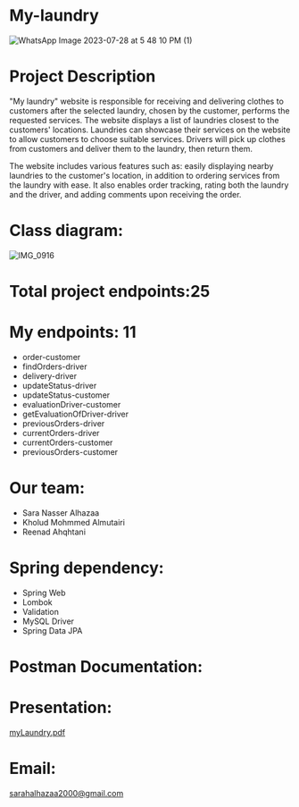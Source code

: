 # My-laundry
![WhatsApp Image 2023-07-28 at 5 48 10 PM (1)](https://github.com/Sarahalhazaa/my-laundry-website-/assets/159685825/bb177f9f-793a-43e6-b1fe-53fda7e0f6bc)


# Project Description
"My laundry" website is responsible for receiving and delivering clothes to customers after the selected laundry, chosen by the customer, performs the requested services. The website displays a list of laundries closest to the customers' locations. Laundries can showcase their services on the website to allow customers to choose suitable services. Drivers will pick up clothes from customers and deliver them to the laundry, then return them.

The website includes various features such as: easily displaying nearby laundries to the customer's location, in addition to ordering services from the laundry with ease. It also enables order tracking, rating both the laundry and the driver, and adding comments upon receiving the order.

# Class diagram:

![IMG_0916](https://github.com/Sarahalhazaa/my-laundry-website-/assets/159685825/edcdb0b8-28ce-4be2-a43e-ff44972d59a0)


# Total project endpoints:25

# My endpoints: 11
- order-customer 
- findOrders-driver 
- delivery-driver 
- updateStatus-driver 
- updateStatus-customer 
- evaluationDriver-customer 
- getEvaluationOfDriver-driver 
- previousOrders-driver 
- currentOrders-driver 
- currentOrders-customer 
- previousOrders-customer 

# Our team:
- Sara Nasser Alhazaa
- Kholud Mohmmed Almutairi
- Reenad Ahqhtani
  
# Spring dependency:
- Spring Web
- Lombok
- Validation
- MySQL Driver
- Spring Data JPA

# Postman Documentation:


# Presentation:
[myLaundry.pdf](https://github.com/Sarahalhazaa/my-laundry-website-/files/15370836/myLaundry.pdf)

# Email:
sarahalhazaa2000@gmail.com

